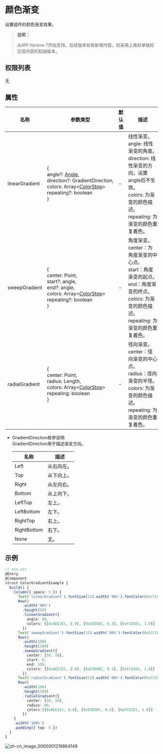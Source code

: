 # 颜色渐变

设置组件的颜色渐变效果。

>  **说明：**
>
> 从API Version 7开始支持。后续版本如有新增内容，则采用上角标单独标记该内容的起始版本。


## 权限列表

无


## 属性


| 名称 | 参数类型 | 默认值 | 描述 |
| -------- | -------- | -------- | -------- |
| linearGradient | {<br/>angle?:&nbsp;[Angle](../../ui/ts-types.md),<br/>direction?:&nbsp;GradientDirection,<br/>colors:&nbsp;Array&lt;[ColorStop](../../ui/ts-types.md)&gt;<br/>repeating?:&nbsp;boolean<br/>} | - | 线性渐变。<br/>angle:&nbsp;线性渐变的角度。<br/>direction:&nbsp;线性渐变的方向，设置angle后不生效。<br/>colors:&nbsp;为渐变的颜色描述。<br/>repeating:&nbsp;为渐变的颜色重复着色。 |
| sweepGradient | {<br/>center:&nbsp;Point,<br/>start?:&nbsp;angle,<br/>end?:&nbsp;angle,<br/>colors:&nbsp;Array&lt;[ColorStop](../../ui/ts-types.md)&gt;<br/>repeating?:&nbsp;boolean<br/>} | - | 角度渐变。<br/>center：为角度渐变的中心点。<br/>start：角度渐变的起点。<br/>end：角度渐变的终点。<br/>colors:&nbsp;为渐变的颜色描述。<br/>repeating:&nbsp;为渐变的颜色重复着色。 |
| radialGradient | {<br/>center:&nbsp;Point,<br/>radius:&nbsp;Length,<br/>colors:&nbsp;Array&lt;[ColorStop](../../ui/ts-types.md)&gt;<br/>repeating:&nbsp;boolean<br/>} | - | 径向渐变。<br/>center：径向渐变的中心点。<br/>radius：径向渐变的半径。<br/>colors:&nbsp;为渐变的颜色描述。<br/>repeating:&nbsp;为渐变的颜色重复着色。 |


- GradientDirection枚举说明<br>
  GradientDirection用于描述渐变方向。

  | 名称 | 描述 |
  | -------- | -------- |
  | Left | 从右向左。 |
  | Top | 从下向上。 |
  | Right | 从左向右。 |
  | Bottom | 从上向下。 |
  | LeftTop | 左上。 |
  | LeftBottom | 左下。 |
  | RightTop | 右上。 |
  | RightBottom | 右下。 |
  | None | 无。 |


## 示例

```ts
// xxx.ets
@Entry
@Component
struct ColorGradientExample {
  build() {
    Column({ space: 5 }) {
      Text('linearGradient').fontSize(12).width('90%').fontColor(0xCCCCCC)
      Row()
        .width('90%')
        .height(50)
        .linearGradient({
          angle: 90,
          colors: [[0xAEE1E1, 0.0], [0xD3E0DC, 0.3], [0xFCD1D1, 1.0]]
        })
      Text('sweepGradient').fontSize(12).width('90%').fontColor(0xCCCCCC)
      Row()
        .width(100)
        .height(100)
        .sweepGradient({
          center: [50, 50],
          start: 0,
          end: 359,
          colors: [[0xAEE1E1, 0.0], [0xD3E0DC, 0.3], [0xFCD1D1, 1.0]]
        })
      Text('radialGradient').fontSize(12).width('90%').fontColor(0xCCCCCC)
      Row()
        .width(100)
        .height(100)
        .radialGradient({
          center: [50, 50],
          radius: 60,
          colors:[[0xAEE1E1, 0.0], [0xD3E0DC, 0.3], [0xFCD1D1, 1.0]]
        })
    }
    .width('100%')
    .padding({ top: 5 })
  }
}
```

![zh-cn_image_0000001219864149](figures/zh-cn_image_0000001219864149.png)
